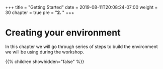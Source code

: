 +++
title = "Getting Started"
date = 2019-08-11T20:08:24-07:00
weight = 30
chapter = true
pre = "<b>2. </b>"
+++



# Creating your environment
<p style='text-align: left;'>
In this chapter we will go through series of steps to build the environment we will be using during the workshop.
</p>

{{% children showhidden="false" %}}
